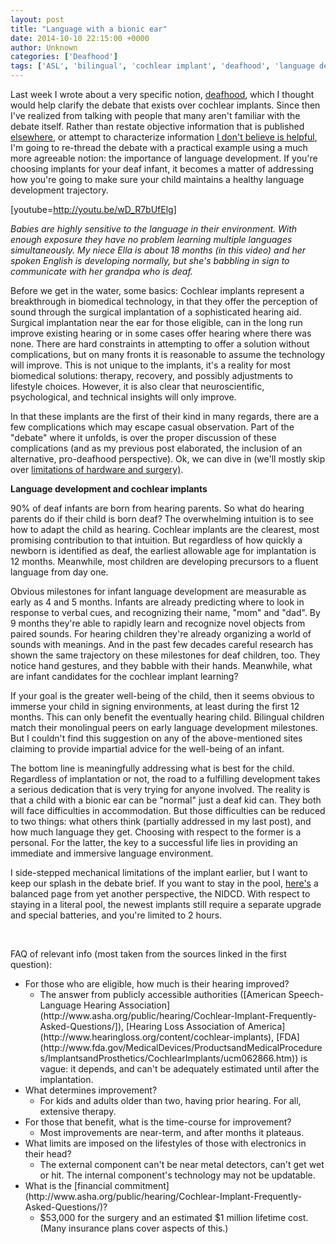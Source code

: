 ```yaml
---
layout: post
title: "Language with a bionic ear"
date: 2014-10-10 22:15:00 +0000
author: Unknown
categories: ['Deafhood']
tags: ['ASL', 'bilingual', 'cochlear implant', 'deafhood', 'language development', 'sign']
---
```


Last week I wrote about a very specific notion, <a title="Deafhood unheard" href="http://thoughtrepair.wordpress.com/2014/10/04/deafhood-unheard/">deafhood</a>, which I thought would help clarify the debate that exists over cochlear implants. Since then I've realized from talking with people that many aren't familiar with the debate itself. Rather than restate objective information that is published [elsewhere](http://nad.org/issues/technology/assistive-listening/cochlear-implants), or attempt to characterize information [I don't believe is helpful](http://www.cochlear.com/wps/wcm/connect/us/home/about-us-and-hearing-loss/not-treating-hearing-loss), I'm going to re-thread the debate with a practical example using a much more agreeable notion: the importance of language development. If you're choosing implants for your deaf infant, it becomes a matter of addressing how you're going to make sure your child maintains a healthy language development trajectory.

[youtube=http://youtu.be/wD_R7bUfElg]

*Babies are highly sensitive to the language in their environment. With enough exposure they have no problem learning multiple languages simultaneously. My niece Ella is about 18 months (in this video) and her spoken English is developing normally, but she's babbling in sign to communicate with her grandpa who is deaf.*

Before we get in the water, some basics: Cochlear implants represent a breakthrough in biomedical technology, in that they offer the perception of sound through the surgical implantation of a sophisticated hearing aid. Surgical implantation near the ear for those eligible, can in the long run improve existing hearing or in some cases offer hearing where there was none. There are hard constraints in attempting to offer a solution without complications, but on many fronts it is reasonable to assume the technology will improve. This is not unique to the implants, it's a reality for most biomedical solutions: therapy, recovery, and possibly adjustments to lifestyle choices. However, it is also clear that neuroscientific, psychological, and technical insights will only improve.

In that these implants are the first of their kind in many regards, there are a few complications which may escape casual observation. Part of the "debate" where it unfolds, is over the proper discussion of these complications (and as my previous post elaborated, the inclusion of an alternative, pro-deafhood perspective). Ok, we can dive in (we'll mostly skip over [limitations of hardware and surgery)](http://en.wikipedia.org/wiki/Cochlear_implant#Risks_and_disadvantages).

**Language development and cochlear implants**

90% of deaf infants are born from hearing parents. So what do hearing parents do if their child is born deaf? The overwhelming intuition is to see how to adapt the child as hearing. Cochlear implants are the clearest, most promising contribution to that intuition. But regardless of how quickly a newborn is identified as deaf, the earliest allowable age for implantation is 12 months. Meanwhile, most children are developing precursors to a fluent language from day one.

Obvious milestones for infant language development are measurable as early as 4 and 5 months. Infants are already predicting where to look in response to verbal cues, and recognizing their name, "mom" and "dad". By 9 months they're able to rapidly learn and recognize novel objects from paired sounds. For hearing children they're already organizing a world of sounds with meanings. And in the past few decades careful research has shown the same trajectory on these milestones for deaf children, too. They notice hand gestures, and they babble with their hands. Meanwhile, what are infant candidates for the cochlear implant learning?

If your goal is the greater well-being of the child, then it seems obvious to immerse your child in signing environments, at least during the first 12 months. This can only benefit the eventually hearing child. Bilingual children match their monolingual peers on early language development milestones. But I couldn't find this suggestion on any of the above-mentioned sites claiming to provide impartial advice for the well-being of an infant.

The bottom line is meaningfully addressing what is best for the child. Regardless of implantation or not, the road to a fulfilling development takes a serious dedication that is very trying for anyone involved. The reality is that a child with a bionic ear can be "normal" just a deaf kid can. They both will face difficulties in accommodation. But those difficulties can be reduced to two things: what others think (partially addressed in my last post), and how much language they get. Choosing with respect to the former is a personal. For the latter, the key to a successful life lies in providing an immediate and immersive language environment.

I side-stepped mechanical limitations of the implant earlier, but I want to keep our splash in the debate brief. If you want to stay in the pool, [here's](http://www.nidcd.nih.gov/health/hearing/pages/coch.aspx) a balanced page from yet another perspective, the NIDCD. With respect to staying in a literal pool, the newest implants still require a separate upgrade and special batteries, and you're limited to 2 hours.

 

FAQ of relevant info (most taken from the sources linked in the first question):
<ul>
	<li>For those who are eligible, how much is their hearing improved?
<ul>
	<li>The answer from publicly accessible authorities ([American Speech-Language Hearing Association](http://www.asha.org/public/hearing/Cochlear-Implant-Frequently-Asked-Questions/]), [Hearing Loss Association of America](http://www.hearingloss.org/content/cochlear-implants), [FDA](http://www.fda.gov/MedicalDevices/ProductsandMedicalProcedures/ImplantsandProsthetics/CochlearImplants/ucm062866.htm)) is vague: it depends, and can't be adequately estimated until after the implantation.</li>
</ul>
</li>
	<li>What determines improvement?
<ul>
	<li>For kids and adults older than two, having prior hearing. For all, extensive therapy.</li>
</ul>
</li>
	<li>For those that benefit, what is the time-course for improvement?
<ul>
	<li>Most improvements are near-term, and after months it plateaus.</li>
</ul>
</li>
	<li>What limits are imposed on the lifestyles of those with electronics in their head?
<ul>
	<li>The external component can't be near metal detectors, can't get wet or hit. The internal component's technology may not be updatable.</li>
</ul>
</li>
	<li>What is the [financial commitment](http://www.asha.org/public/hearing/Cochlear-Implant-Frequently-Asked-Questions/)?
<ul>
	<li>$53,000 for the surgery and an estimated $1 million lifetime cost. (Many insurance plans cover aspects of this.)</li>
</ul>
</li>
</ul>